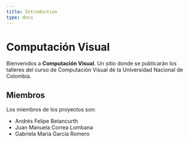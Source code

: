 ```yaml
---
title: Introduction
type: docs
---
```


# Computación Visual

Bienvenidos a **Computación Visual**. Un sitio donde se publicarán los talleres del curso de Computación Visual de la Universidad Nacional de Colombia.

## Miembros

Los miembros de los proyectos son:

* Andrés Felipe Betancurth
* Juan Manuela Correa Lombana
* Gabriela María García Romero